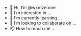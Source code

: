- 👋 Hi, I’m @wxmzerone
- 👀 I’m interested in ...
- 🌱 I’m currently learning ...
- 💞️ I’m looking to collaborate on ...
- 📫 How to reach me ...

<!---
wxmzerone/wxmzerone is a ✨ special ✨ repository because its `README.md` (this file) appears on your GitHub profile.
You can click the Preview link to take a look at your changes.
--->
